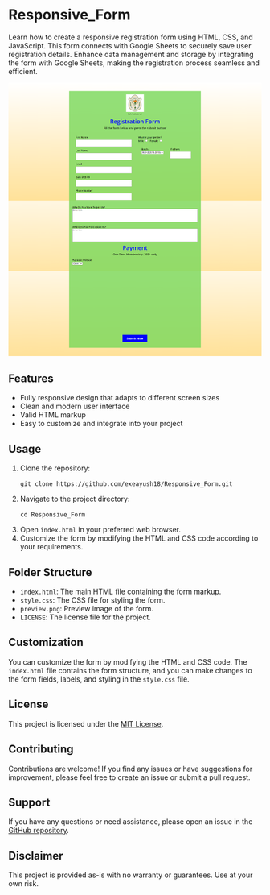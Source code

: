 <!DOCTYPE html>
<html>
<head>
  <meta charset="UTF-8">
</head>
<body>
  <h1>Responsive_Form</h1>

  <p>Learn how to create a responsive registration form using HTML, CSS, and JavaScript. This form connects with Google Sheets to securely save user registration details. Enhance data management and storage by integrating the form with Google Sheets, making the registration process seamless and efficient.</p>

  <img src="preview.png" alt="Responsive_Form Preview">

  <h2>Features</h2>
  <ul>
    <li>Fully responsive design that adapts to different screen sizes</li>
    <li>Clean and modern user interface</li>
    <li>Valid HTML markup</li>
    <li>Easy to customize and integrate into your project</li>
  </ul>

  <h2>Usage</h2>
  <ol>
    <li>Clone the repository:</li>
    <pre><code>git clone https://github.com/exeayush18/Responsive_Form.git</code></pre>
    <li>Navigate to the project directory:</li>
    <pre><code>cd Responsive_Form</code></pre>
    <li>Open <code>index.html</code> in your preferred web browser.</li>
    <li>Customize the form by modifying the HTML and CSS code according to your requirements.</li>
  </ol>

  <h2>Folder Structure</h2>
  <ul>
    <li><code>index.html</code>: The main HTML file containing the form markup.</li>
    <li><code>style.css</code>: The CSS file for styling the form.</li>
    <li><code>preview.png</code>: Preview image of the form.</li>
    <li><code>LICENSE</code>: The license file for the project.</li>
  </ul>

  <h2>Customization</h2>
  <p>You can customize the form by modifying the HTML and CSS code. The <code>index.html</code> file contains the form structure, and you can make changes to the form fields, labels, and styling in the <code>style.css</code> file.</p>

  <h2>License</h2>
  <p>This project is licensed under the <a href="LICENSE">MIT License</a>.</p>

  <h2>Contributing</h2>
  <p>Contributions are welcome! If you find any issues or have suggestions for improvement, please feel free to create an issue or submit a pull request.</p>

  <h2>Support</h2>
  <p>If you have any questions or need assistance, please open an issue in the <a href="https://github.com/Aarush1137/Responsive_Form/issues">GitHub repository</a>.</p>

  <h2>Disclaimer</h2>
  <p>This project is provided as-is with no warranty or guarantees. Use at your own risk.</p>
</body>
</html>

